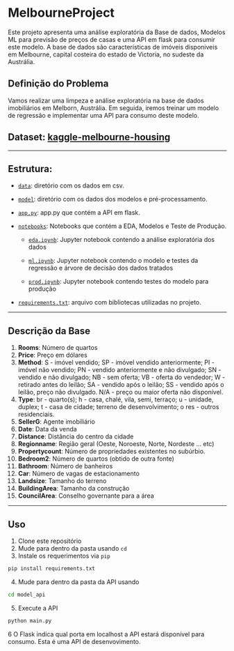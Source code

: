 # MelbourneProject

Este projeto apresenta uma análise exploratória da Base de dados, Modelos ML para previsão de preços de casas e uma API em flask para consumir este modelo. A base de dados são características de imóveis disponiveis em Melbourne, capital costeira do estado de Victoria, no sudeste da Austrália.

## Definição do Problema

Vamos realizar uma limpeza e análise exploratória na base de dados imobiliários em Melborn, Austrália. Em seguida, iremos treinar um modelo de regressão e implementar uma API para consumo deste modelo.

## Dataset: [kaggle-melbourne-housing](https://www.kaggle.com/datasets/dansbecker/melbourne-housing-snapshot?select=melb_data.csv)
---
## Estrutura:

- [`data`](./data): diretório com os dados em csv.

- [`model`](./model): diretório com os dados dos modelos e pré-processamento.

- [`app.py`](./app.py): app.py que contém a API em flask.

- [`notebooks`](./notebooks): Notebooks que contém a EDA, Modelos e Teste de Produção.

    - [`eda.ipynb`](./notebooks/eda.ipynb): Jupyter notebook contendo a análise exploratória dos dados

    - [`ml.ipynb`](./notebooks/ml.ipynb): Jupyter notebook contendo o modelo e testes da regressão e árvore de decisão dos dados tratados
    
    - [`prod.ipynb`](./notebooks/prod.ipynb): Jupyter notebook contendo testes do modelo para produção 

- [`requirements.txt`](./requirements.txt): arquivo com bibliotecas utilizadas no projeto.
---
## Descrição da Base

1. **Rooms**: Número de quartos  
2. **Price**: Preço em dólares  
3. **Method**: S - imóvel vendido; SP - imóvel vendido anteriormente; PI - imóvel não vendido; PN - vendido anteriormente e não divulgado; SN - vendido e não divulgado; NB - sem oferta; VB - oferta do vendedor; W - retirado antes do leilão; SA - vendido após o leilão; SS - vendido após o leilão, preço não divulgado. N/A - preço ou maior oferta não disponível.  
4. **Type**: br - quarto(s); h - casa, chalé, vila, semi, terraço; u - unidade, duplex; t - casa de cidade; terreno de desenvolvimento; o res - outros residenciais.  
5. **SellerG**: Agente imobiliário  
6. **Date**: Data da venda  
7. **Distance**: Distância do centro da cidade  
8. **Regionname**: Região geral (Oeste, Noroeste, Norte, Nordeste ... etc)  
9. **Propertycount**: Número de propriedades existentes no subúrbio.  
10. **Bedroom2**: Número de quartos (obtido de outra fonte)  
11. **Bathroom**: Número de banheiros  
12. **Car**: Número de vagas de estacionamento  
13. **Landsize**: Tamanho do terreno  
14. **BuildingArea**: Tamanho da construção  
15. **CouncilArea**: Conselho governante para a área  

---

## Uso

1. Clone este repositório
2. Mude para dentro da pasta usando `cd`
3. Instale os requerimentos via `pip`

```bash
pip install requirements.txt
```
4. Mude para dentro da pasta da API usando 
```bash
cd model_api
```
5. Execute a API
```bash
python main.py
```
6 O Flask indica qual porta em localhost a API estará disponível para consumo. Esta é uma API de desenvovimento.


